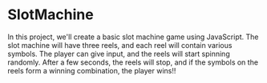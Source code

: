 # SlotMachine
In this project, we'll create a basic slot machine game using JavaScript. The slot machine will have three reels, and each reel will contain various symbols. The player can give input, and the reels will start spinning randomly. After a few seconds, the reels will stop, and if the symbols on the reels form a winning combination, the player wins!!
